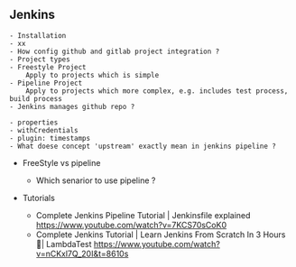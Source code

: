 ## Jenkins
    - Installation
    - xx
    - How config github and gitlab project integration ?
    - Project types
    - Freestyle Project
        Apply to projects which is simple
    - Pipeline Project
        Apply to projects which more complex, e.g. includes test process, build process    
    - Jenkins manages github repo ?
        
    - properties
    - withCredentials
    - plugin: timestamps
    - What doese concept 'upstream' exactly mean in jenkins pipeline ?


- FreeStyle vs pipeline
    - Which senarior to use pipeline ?

- Tutorials
    - Complete Jenkins Pipeline Tutorial | Jenkinsfile explained
      https://www.youtube.com/watch?v=7KCS70sCoK0
    - Complete Jenkins Tutorial | Learn Jenkins From Scratch In 3 Hours 🎯| LambdaTest
      https://www.youtube.com/watch?v=nCKxl7Q_20I&t=8610s
